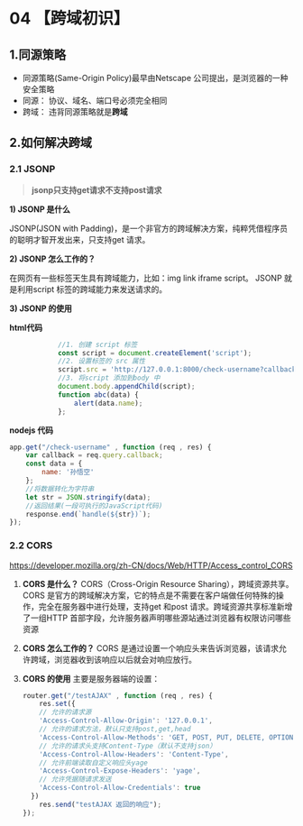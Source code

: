 # 04 【跨域初识】

## 1.同源策略

- 同源策略(Same-Origin Policy)最早由Netscape 公司提出，是浏览器的一种安全策略
- 同源： 协议、域名、端口号必须完全相同
- 跨域： 违背同源策略就是**跨域**

## 2.如何解决跨域

### 2.1 JSONP

> **jsonp只支持get请求不支持post请求**

**1) JSONP 是什么**

JSONP(JSON with Padding)，是一个非官方的跨域解决方案，纯粹凭借程序员的聪明才智开发出来，只支持get 请求。

**2) JSONP 怎么工作的？**

在网页有一些标签天生具有跨域能力，比如：img link iframe script。
JSONP 就是利用script 标签的跨域能力来发送请求的。

**3) JSONP 的使用**

**html代码**

```js
            //1. 创建 script 标签
            const script = document.createElement('script');
            //2. 设置标签的 src 属性
            script.src = 'http://127.0.0.1:8000/check-username?callback=abc';
            //3. 将script 添加到body 中
            document.body.appendChild(script);
            function abc(data) {
                alert(data.name);
            };
```

**nodejs 代码**

```js
app.get("/check-username" , function (req , res) {
    var callback = req.query.callback;
    const data = {
        name: '孙悟空'
    };
    //将数据转化为字符串
    let str = JSON.stringify(data);
    //返回结果(一段可执行的JavaScript代码)
    response.end(`handle(${str})`);
});
```

### 2.2 CORS

https://developer.mozilla.org/zh-CN/docs/Web/HTTP/Access_control_CORS

1) **CORS 是什么？**
   CORS（Cross-Origin Resource Sharing），跨域资源共享。CORS 是官方的跨域解决方案，它的特点是不需要在客户端做任何特殊的操作，完全在服务器中进行处理，支持get 和post 请求。跨域资源共享标准新增了一组HTTP 首部字段，允许服务器声明哪些源站通过浏览器有权限访问哪些资源
   
2) **CORS 怎么工作的？**
   CORS 是通过设置一个响应头来告诉浏览器，该请求允许跨域，浏览器收到该响应以后就会对响应放行。
   
3) **CORS 的使用**
   主要是服务器端的设置：
   
   ```js
   router.get("/testAJAX" , function (req , res) {
       res.set({
       // 允许的请求源
       'Access-Control-Allow-Origin': '127.0.0.1',
       // 允许的请求方法，默认只支持post,get,head
       'Access-Control-Allow-Methods': 'GET, POST, PUT, DELETE, OPTIONS',
       // 允许的请求头支持Content-Type（默认不支持json）
       'Access-Control-Allow-Headers': 'Content-Type',
       // 允许前端读取自定义响应头yage
       'Access-Control-Expose-Headers': 'yage',
       // 允许凭据随请求发送
       'Access-Control-Allow-Credentials': true
     })
       res.send("testAJAX 返回的响应");
   });
   ```
